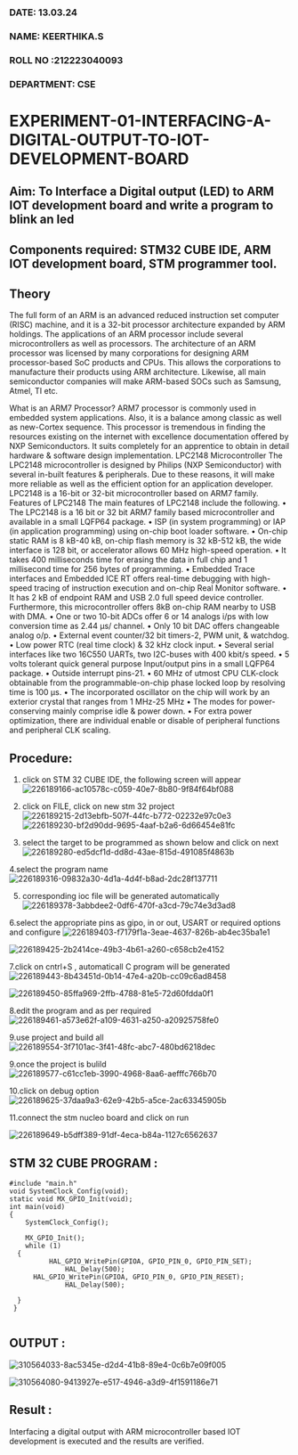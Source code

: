 ###  DATE: 13.03.24

###  NAME: KEERTHIKA.S
###  ROLL NO :212223040093
###  DEPARTMENT: CSE



# EXPERIMENT-01-INTERFACING-A-DIGITAL-OUTPUT-TO-IOT-DEVELOPMENT-BOARD

## Aim: To Interface a Digital output (LED) to ARM IOT development board and write a  program to blink an led 
## Components required: STM32 CUBE IDE, ARM IOT development board,  STM programmer tool.
## Theory 
The full form of an ARM is an advanced reduced instruction set computer (RISC) machine, and it is a 32-bit processor architecture expanded by ARM holdings. The applications of an ARM processor include several microcontrollers as well as processors. The architecture of an ARM processor was licensed by many corporations for designing ARM processor-based SoC products and CPUs. This allows the corporations to manufacture their products using ARM architecture. Likewise, all main semiconductor companies will make ARM-based SOCs such as Samsung, Atmel, TI etc.

What is an ARM7 Processor?
ARM7 processor is commonly used in embedded system applications. Also, it is a balance among classic as well as new-Cortex sequence. This processor is tremendous in finding the resources existing on the internet with excellence documentation offered by NXP Semiconductors. It suits completely for an apprentice to obtain in detail hardware & software design implementation.
LPC2148 Microcontroller
 The LPC2148 microcontroller is designed by Philips (NXP Semiconductor) with several in-built features & peripherals. Due to these reasons, it will make more reliable as well as the efficient option for an application developer. LPC2148 is a 16-bit or 32-bit microcontroller based on ARM7 family.
Features of LPC2148
The main features of LPC2148 include the following.
•	The LPC2148 is a 16 bit or 32 bit ARM7 family based microcontroller and available in a small LQFP64 package.
•	ISP (in system programming) or IAP (in application programming) using on-chip boot loader software.
•	On-chip static RAM is 8 kB-40 kB, on-chip flash memory is 32 kB-512 kB, the wide interface is 128 bit, or accelerator allows 60 MHz high-speed operation.
•	It takes 400 milliseconds time for erasing the data in full chip and 1 millisecond time for 256 bytes of programming.
•	Embedded Trace interfaces and Embedded ICE RT offers real-time debugging with high-speed tracing of instruction execution and on-chip Real Monitor software.
•	It has 2 kB of endpoint RAM and USB 2.0 full speed device controller. Furthermore, this microcontroller offers 8kB on-chip RAM nearby to USB with DMA.
•	One or two 10-bit ADCs offer 6 or 14 analogs i/ps with low conversion time as 2.44 μs/ channel.
•	Only 10 bit DAC offers changeable analog o/p.
•	External event counter/32 bit timers-2, PWM unit, & watchdog.
•	Low power RTC (real time clock) & 32 kHz clock input.
•	Several serial interfaces like two 16C550 UARTs, two I2C-buses with 400 kbit/s speed.
•	5 volts tolerant quick general purpose Input/output pins in a small LQFP64 package.
•	Outside interrupt pins-21.
•	60 MHz of utmost CPU CLK-clock obtainable from the programmable-on-chip phase locked loop by resolving time is 100 μs.
•	The incorporated oscillator on the chip will work by an exterior crystal that ranges from 1 MHz-25 MHz
•	The modes for power-conserving mainly comprise idle & power down.
•	For extra power optimization, there are individual enable or disable of peripheral functions and peripheral CLK scaling.
 
 

## Procedure:
  1. click on STM 32 CUBE IDE, the following screen will appear 
 ![226189166-ac10578c-c059-40e7-8b80-9f84f64bf088](https://github.com/keerthigasudhagar/EXPERIMENT-01-INTERFACING-A-DIGITAL-OUTPUT-TO-IOT-DEVELOPMENT-BOARD-/assets/163229129/9e2da654-a495-42d7-a8c1-ebf8c692d4d3)

  2. click on FILE, click on new stm 32 project 
![226189215-2d13ebfb-507f-44fc-b772-02232e97c0e3](https://github.com/keerthigasudhagar/EXPERIMENT-01-INTERFACING-A-DIGITAL-OUTPUT-TO-IOT-DEVELOPMENT-BOARD-/assets/163229129/f2f244ef-797b-4ee1-bf59-d3ff580baaf3)
![226189230-bf2d90dd-9695-4aaf-b2a6-6d66454e81fc](https://github.com/keerthigasudhagar/EXPERIMENT-01-INTERFACING-A-DIGITAL-OUTPUT-TO-IOT-DEVELOPMENT-BOARD-/assets/163229129/47867535-dcca-4124-b97a-44b65d01e797)

  3. select the target to be programmed  as shown below and click on next 
![226189280-ed5dcf1d-dd8d-43ae-815d-491085f4863b](https://github.com/keerthigasudhagar/EXPERIMENT-01-INTERFACING-A-DIGITAL-OUTPUT-TO-IOT-DEVELOPMENT-BOARD-/assets/163229129/f099901b-8559-446b-84cd-9a647167377f)



 4.select the program name 
![226189316-09832a30-4d1a-4d4f-b8ad-2dc28f137711](https://github.com/keerthigasudhagar/EXPERIMENT-01-INTERFACING-A-DIGITAL-OUTPUT-TO-IOT-DEVELOPMENT-BOARD-/assets/163229129/cad29090-50be-471c-a33d-2366680d905c)


 5. corresponding ioc file will be generated automatically 
![226189378-3abbdee2-0df6-470f-a3cd-79c74e3d3ad8](https://github.com/keerthigasudhagar/EXPERIMENT-01-INTERFACING-A-DIGITAL-OUTPUT-TO-IOT-DEVELOPMENT-BOARD-/assets/163229129/5bfaedd9-995c-4e1e-ad70-8918bc380f8a)

 6.select the appropriate pins as gipo, in or out, USART or required options and configure 
![226189403-f7179f1a-3eae-4637-826b-ab4ec35ba1e1](https://github.com/keerthigasudhagar/EXPERIMENT-01-INTERFACING-A-DIGITAL-OUTPUT-TO-IOT-DEVELOPMENT-BOARD-/assets/163229129/347941a6-2d8b-487a-af42-ea22449aeb5a)


![226189425-2b2414ce-49b3-4b61-a260-c658cb2e4152](https://github.com/keerthigasudhagar/EXPERIMENT-01-INTERFACING-A-DIGITAL-OUTPUT-TO-IOT-DEVELOPMENT-BOARD-/assets/163229129/b023db03-4ea8-4929-81eb-f5fe48b50baa)


 7.click on cntrl+S , automaticall C program will be generated 
![226189443-8b43451d-0b14-47e4-a20b-cc09c6ad8458](https://github.com/keerthigasudhagar/EXPERIMENT-01-INTERFACING-A-DIGITAL-OUTPUT-TO-IOT-DEVELOPMENT-BOARD-/assets/163229129/3d1968b6-7768-42d7-9391-22cf683eebfd)

![226189450-85ffa969-2ffb-4788-81e5-72d60fdda0f1](https://github.com/keerthigasudhagar/EXPERIMENT-01-INTERFACING-A-DIGITAL-OUTPUT-TO-IOT-DEVELOPMENT-BOARD-/assets/163229129/58cb6f84-176a-49c3-aeaa-6bfe6c1ac021)

 8.edit the program and as per required
![226189461-a573e62f-a109-4631-a250-a20925758fe0](https://github.com/keerthigasudhagar/EXPERIMENT-01-INTERFACING-A-DIGITAL-OUTPUT-TO-IOT-DEVELOPMENT-BOARD-/assets/163229129/4248efac-4350-42a9-bb8f-d1453861f40a)


 9.use project and build all 
![226189554-3f7101ac-3f41-48fc-abc7-480bd6218dec](https://github.com/keerthigasudhagar/EXPERIMENT-01-INTERFACING-A-DIGITAL-OUTPUT-TO-IOT-DEVELOPMENT-BOARD-/assets/163229129/cd7b4ece-3e26-4dd6-b8b8-6f95c3c3d179)


 9.once the project is bulild 
![226189577-c61cc1eb-3990-4968-8aa6-aefffc766b70](https://github.com/keerthigasudhagar/EXPERIMENT-01-INTERFACING-A-DIGITAL-OUTPUT-TO-IOT-DEVELOPMENT-BOARD-/assets/163229129/755b862b-6a99-4867-94a2-7c121d5f4cc4)

 10.click on debug option 
![226189625-37daa9a3-62e9-42b5-a5ce-2ac63345905b](https://github.com/keerthigasudhagar/EXPERIMENT-01-INTERFACING-A-DIGITAL-OUTPUT-TO-IOT-DEVELOPMENT-BOARD-/assets/163229129/67e2cfbf-74f3-45a7-95ee-aeee179b1eee)

  11.connect the stm nucleo board and click on run 

![226189649-b5dff389-91df-4eca-b84a-1127c6562637](https://github.com/keerthigasudhagar/EXPERIMENT-01-INTERFACING-A-DIGITAL-OUTPUT-TO-IOT-DEVELOPMENT-BOARD-/assets/163229129/8c4b0067-9367-4b07-9295-b2d4fa42592d)





## STM 32 CUBE PROGRAM :

```
#include "main.h"
void SystemClock_Config(void);
static void MX_GPIO_Init(void);
int main(void)
{
    SystemClock_Config();

    MX_GPIO_Init();
    while (1)
  {
    	  HAL_GPIO_WritePin(GPIOA, GPIO_PIN_0, GPIO_PIN_SET);
	  	  	  HAL_Delay(500);
	  HAL_GPIO_WritePin(GPIOA, GPIO_PIN_0, GPIO_PIN_RESET);
	  	  	  HAL_Delay(500);
   
  }
 }


```

## OUTPUT  :

![310564033-8ac5345e-d2d4-41b8-89e4-0c6b7e09f005](https://github.com/keerthigasudhagar/EXPERIMENT-01-INTERFACING-A-DIGITAL-OUTPUT-TO-IOT-DEVELOPMENT-BOARD-/assets/163229129/2fe8cfea-f42f-4d2b-8c83-d24bd87cbd90)

 
![310564080-9413927e-e517-4946-a3d9-4f1591186e71](https://github.com/keerthigasudhagar/EXPERIMENT-01-INTERFACING-A-DIGITAL-OUTPUT-TO-IOT-DEVELOPMENT-BOARD-/assets/163229129/a7d13f34-7ddc-4950-94bf-656da70f9df8)

 
## Result :
Interfacing a digital output with ARM microcontroller based IOT development is executed and the results are verified.
